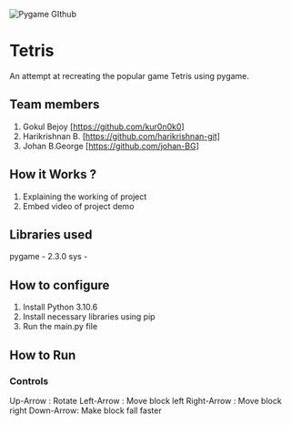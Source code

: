 
![Pygame GIthub](https://user-images.githubusercontent.com/64391274/229285417-80d68655-4282-4a33-87a2-20723c8dfcb0.png)



# Tetris
An attempt at recreating the popular game Tetris using pygame.
## Team members
1. Gokul Bejoy [https://github.com/kur0n0k0]
2. Harikrishnan B. [https://github.com/harikrishnan-git]
3. Johan B.George [https://github.com/johan-BG]
## How it Works ?
1. Explaining the working of project
2. Embed video of project demo
## Libraries used
pygame - 2.3.0
sys - 
## How to configure
1. Install Python 3.10.6
2. Install necessary libraries using pip
3. Run the main.py file
## How to Run
### Controls
Up-Arrow : Rotate
Left-Arrow : Move block left
Right-Arrow : Move block right
Down-Arrow: Make block fall faster
